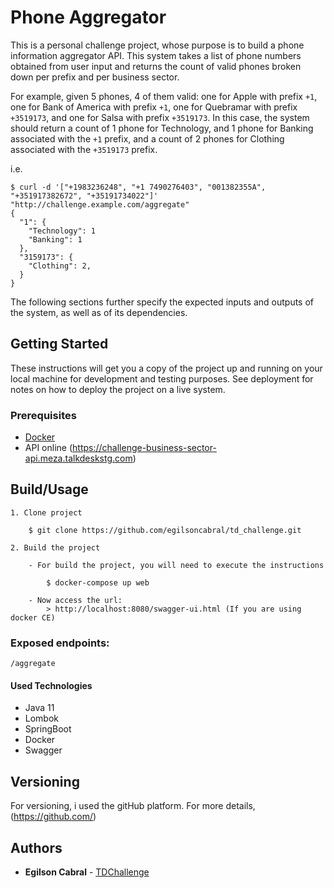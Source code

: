 # Phone Aggregator
This is a personal challenge project, whose purpose is to build a phone information aggregator API. This
system takes a list of phone numbers obtained from user input and returns the
count of valid phones broken down per prefix and per business sector.

For example, given 5 phones, 4 of them valid: one for Apple with prefix `+1`,
one for Bank of America with prefix `+1`, one for Quebramar with prefix
`+3519173`, and one for Salsa with prefix `+3519173`. In this case, the system
should return a count of 1 phone for Technology, and 1 phone for Banking
associated with the `+1` prefix, and a count of 2 phones for Clothing associated
with the `+3519173` prefix.

i.e.
```
$ curl -d '["+1983236248", "+1 7490276403", "001382355A", "+351917382672", "+35191734022"]' "http://challenge.example.com/aggregate"
{
  "1": {
    "Technology": 1
    "Banking": 1
  },
  "3159173": {
    "Clothing": 2,
  }
}
```

The following sections further specify the expected inputs and outputs of the system, as well as of its dependencies.

## Getting Started

These instructions will get you a copy of the project up and running on your local machine for development and testing purposes. See deployment for notes on how to deploy the project on a live system.

### Prerequisites

* [Docker](https://www.docker.com/)
* API online (https://challenge-business-sector-api.meza.talkdeskstg.com)

## Build/Usage

	1. Clone project

		$ git clone https://github.com/egilsoncabral/td_challenge.git
		
	2. Build the project

	    - For build the project, you will need to execute the instructions
        	
         	$ docker-compose up web
        	
        - Now access the url:
            > http://localhost:8080/swagger-ui.html (If you are using docker CE)    
    
### Exposed endpoints:

```
/aggregate
```

#### Used Technologies

* Java 11
* Lombok 
* SpringBoot 
* Docker
* Swagger

## Versioning

For versioning, i used the gitHub platform. For more details, (https://github.com/)

## Authors

* **Egilson Cabral** - [TDChallenge](https://github.com/egilsoncabral/td_challenge)
